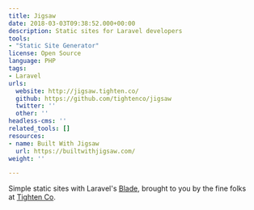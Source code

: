 ```yaml
---
title: Jigsaw
date: 2018-03-03T09:38:52.000+00:00
description: Static sites for Laravel developers
tools:
- "Static Site Generator"
license: Open Source
language: PHP
tags:
- Laravel
urls:
  website: http://jigsaw.tighten.co/
  github: https://github.com/tightenco/jigsaw
  twitter: ''
  other: ''
headless-cms: ''
related_tools: []
resources:
- name: Built With Jigsaw
  url: https://builtwithjigsaw.com/
weight: ''

---
```

Simple static sites with Laravel's [Blade](https://laravel.com/docs/5.4/blade), brought to you by the fine folks at [Tighten Co](http://tighten.co/).